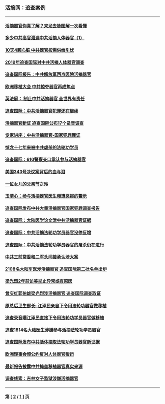 ### 活摘网：追查案例
---
#### [活摘器官你真了解？来龙去脉图解一次看懂](../../pages/nf5880/n13013820.md?09120430) 
#### [多少中共高官泄漏中共活摘人体器官（1）](../../pages/nf5880/n12671234.md?09120430) 
#### [10天4颗心脏 中共器官按需供给引忧](../../pages/nf5880/n12326366.md?09120430) 
#### [2019年追查国际对中共活摘人体器官调查](../../pages/nf5880/n11917733.md?09120430) 
#### [追查国际报告：中共解放军西京医院活摘器官](../../pages/nf5880/n11838359.md?09120430) 
#### [欧洲移植大会 中共掠夺器官再成焦点](../../pages/nf5880/n11538883.md?09120430) 
#### [英法庭： 制止中共活摘器官 全世界有责任](../../pages/nf5880/n11330691.md?09120430) 
#### [追查国际：中共活摘器官犯罪还在继续](../../pages/nf5880/n11218301.md?09120430) 
#### [活摘器官新证 追查国际公布17个录音调查](../../pages/nf5880/n10897744.md?09120430) 
#### [专家讲座：中共活摘器官-国家犯罪罪证](../../pages/nf5880/n8828153.md?09120430) 
#### [悼念十七年来被中共虐杀的法轮功学员](../../pages/nf5880/n8124823.md?09120430) 
#### [追查国际：610警察亲口承认参与活摘器官](../../pages/nf5880/n8109067.md?09120430) 
#### [美国343号决议案背后的血与泪](../../pages/nf5880/n8020684.md?09120430) 
#### [一位女儿的父亲节之殇](../../pages/nf5880/n8014122.md?09120430) 
#### [玉清心：参与活摘器官医生频遭恶报的警示](../../pages/nf5880/n4637546.md?09120430) 
#### [追查国际发布中共大量活摘器官国家犯罪调查报告](../../pages/nf5880/n4613428.md?09120430) 
#### [追查国际：大陆医学论文泄中共活摘器官证据](../../pages/nf5880/n4608794.md?09120430) 
#### [追查国际：中共活摘法轮功学员器官没停反增](../../pages/nf5880/n4584075.md?09120430) 
#### [追查国际：中共活摘法轮功学员器官的屠杀仍在进行](../../pages/nf5880/n4299154.md?09120430) 
#### [中共三前常委和二军头间接承认涉大案](../../pages/nf5880/n4286244.md?09120430) 
#### [2108名大陆军医涉活摘器官 追查国际第二批名单出炉](../../pages/nf5880/n4284769.md?09120430) 
#### [梁光烈2年前访美举止异常或有原因](../../pages/nf5880/n4279686.md?09120430) 
#### [曾庆红郭伯雄梁光烈涉活摘器官 追查国际调查取证](../../pages/nf5880/n4278462.md?09120430) 
#### [原总后卫生部长: 江泽民亲自下令用法轮功器官做移植](../../pages/nf5880/n4263864.md?09120430) 
#### [追查录音曝江泽民直接下令用法轮功学员器官做移植](../../pages/nf5880/n4261268.md?09120430) 
#### [追查1814名大陆医生涉嫌参与活摘法轮功学员器官](../../pages/nf5880/n4259055.md?09120430) 
#### [追查国际发布中共活体摘取法轮功学员器官新证据](../../pages/nf5880/n4258255.md?09120430) 
#### [欧洲理事会颁公约反对人体器官贩运](../../pages/nf5880/n4206955.md?09120430) 
#### [最新报告披露中共掩盖移植器官真实来源](../../pages/nf5880/n4140084.md?09120430) 
#### [调查线索：吉林女子监狱涉嫌活摘器官](../../pages/nf5880/n4044366.md?09120430) 

---
#### 第 [ [2](./2.md?09120430) / [1](./1.md?09120430) ] 页
